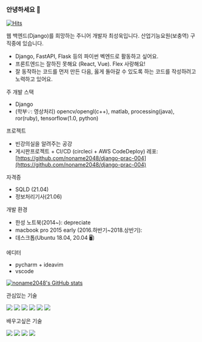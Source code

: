 ### 안녕하세요 👋

[![Hits](https://hits.seeyoufarm.com/api/count/incr/badge.svg?url=https%3A%2F%2Fgithub.com%2Fnoname2048&count_bg=%2379C83D&title_bg=%23555555&icon=&icon_color=%23E7E7E7&title=hits&edge_flat=false)](https://hits.seeyoufarm.com)

웹 백엔드(Django)를 희망하는 주니어 개발자 최성욱입니다.
산업기능요원(보충역) 구직중에 있습니다.
* Django, FastAPI, Flask 등의 파이썬 벡엔드로 활동하고 싶어요.
* 프론트엔드는 잘하진 못해요 (React, Vue). Flex 사랑해요!
* 잘 동작하는 코드를 먼저 만든 다음, 옳게 돌아갈 수 있도록 하는 코드를 작성하려고 노력하고 있어요.

주 개발 스택
* Django
* (학부💡: 영상처리) opencv/opengl(c++), matlab, processing(java), ror(ruby), tensorflow(1.0, python)

프로젝트
* 빈강의실을 알려주는 공강
* 게시판프로젝트 + CI/CD (circleci + AWS CodeDeploy) 레포: [https://github.com/noname2048/django-prac-004](https://github.com/noname2048/django-prac-004)

자격증
* SQLD (21.04)
* 정보처리기사(21.06)

개발 환경
* 한성 노트북(2014~): depreciate
* macbook pro 2015 early (2016.하반기~2018.상반기):
* 데스크톱(Ubuntu 18.04, 20.04 🖥️)

에디터
* pycharm + ideavim
* vscode

[![noname2048's GitHub stats](https://github-readme-stats.vercel.app/api?username=noname2048)](https://github.com/anuraghazra/github-readme-stats)

관심있는 기술

<img src="https://img.shields.io/badge/Django-092E20?logo=Django&logoColor=white&style=flat-square"/> <img src="https://img.shields.io/badge/FastAPI-009688?logo=FastAPI&logoColor=white&style=flat-square"/> <img src="https://img.shields.io/badge/React-61DAFB?logo=React&logoColor=black&style=flat-square"/> <img src="https://img.shields.io/badge/Redux-764ABC?logo=Redux&logoColor=white&style=flat-square"/> <img src="https://img.shields.io/badge/Docker-2496ED?logo=Docker&logoColor=white&style=flat-square"/> <img src="https://img.shields.io/badge/Amazon AWS-232F3E?logo=Amazon-AWS&logoColor=white&style=flat-square"/> 

배우고싶은 기술

<img src="https://img.shields.io/badge/Express-000000?logo=Docker&logoColor=white&style=flat-square"/> <img src="https://img.shields.io/badge/Kubernetes-326CE5?logo=Docker&logoColor=white&style=flat-square"/> <img src="https://img.shields.io/badge/MobX-FF9955?logo=MobX&logoColor=black&style=flat-square"/> <img src="https://img.shields.io/badge/Elastic Stack-005571?logo=Elastic-Stack&logoColor=white&style=flat-square"/>

<!--
**noname2048/noname2048** is a ✨ _special_ ✨ repository because its `README.md` (this file) appears on your GitHub profile.

Here are some ideas to get you started:

- 🔭 I’m currently working on ...
- 🌱 I’m currently learning ...
- 👯 I’m looking to collaborate on ...
- 🤔 I’m looking for help with ...
- 💬 Ask me about ...
- 📫 How to reach me: ...
- 😄 Pronouns: ...
- ⚡ Fun fact: ...
-->
